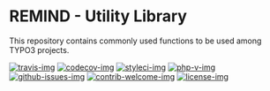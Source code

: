 # REMIND - Utility Library

This repository contains commonly used functions to be used among TYPO3 projects.

[travis-img]: https://img.shields.io/travis/remindgmbh/typo3-utilitites.svg?style=flat-square
[codecov-img]: https://img.shields.io/codecov/c/github/remindgmbh/typo3-utilities.svg?style=flat-square
[php-v-img]: https://img.shields.io/packagist/php-v/remind/typo3-utilities?style=flat-square
[github-issues-img]: https://img.shields.io/github/issues/remindgmbh/typo3-utilities.svg?style=flat-square
[contrib-welcome-img]: https://img.shields.io/badge/contributions-welcome-blue.svg?style=flat-square
[license-img]: https://img.shields.io/github/license/remindgmbh/typo3-utilities.svg?style=flat-square
[styleci-img]: https://styleci.io/repos/377451729/shield

[![travis-img]](https://travis-ci.com/github/remindgmbh/typo3-utilities)
[![codecov-img]](https://codecov.io/gh/remindgmbh/typo3-utilities)
[![styleci-img]](https://github.styleci.io/repos/377451729)
[![php-v-img]](https://packagist.org/packages/remind/typo3-utilities)
[![github-issues-img]](https://github.com/remindgmbh/typo3-utilities/issues)
[![contrib-welcome-img]](https://github.com/remindgmbh/typo3-utilities/blob/master/CONTRIBUTING.md)
[![license-img]](https://github.com/remindgmbh/typo3-utilities/blob/master/LICENSE)
